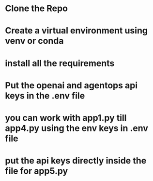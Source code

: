 # Clone the Repo

# Create a virtual environment using venv or conda

# install all the requirements

# Put the openai and agentops api keys in the .env file

# you can work with app1.py till app4.py using the env keys in .env file

# put the api keys directly inside the file for app5.py
